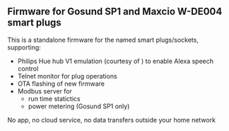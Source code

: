 ## Firmware for Gosund SP1 and Maxcio W-DE004 smart plugs

This is a standalone firmware for the named smart plugs/sockets, supporting:
- Philips Hue hub V1 emulation (courtesy of [](https://github.com/vintlabs/fauxmoESP)) to enable Alexa speech control
- Telnet monitor for plug operations
- OTA flashing of new firmware
- Modbus server for
  - run time statictics
  - power metering (Gosund SP1 only)

No app, no cloud service, no data transfers outside your home network

